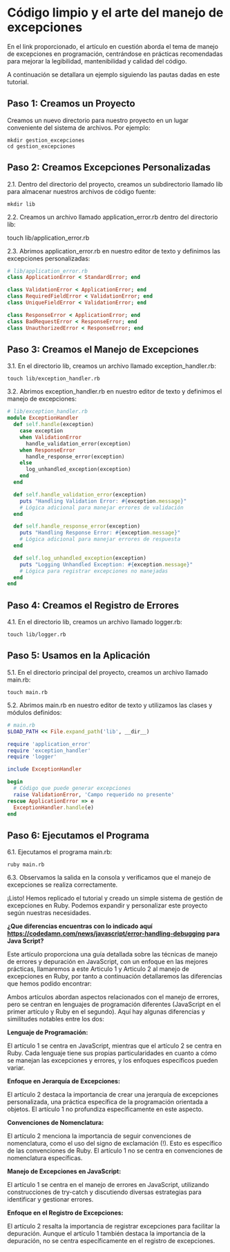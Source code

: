 # Código limpio y el arte del manejo de excepciones

En el link proporcionado, el  artículo en cuestión aborda el tema de manejo de excepciones en programación, centrándose en prácticas recomendadas para mejorar la legibilidad, mantenibilidad y calidad del código. 

A continuación se detallara un ejemplo siguiendo las pautas dadas en este tutorial.

## Paso 1: Creamos un Proyecto

Creamos un nuevo directorio para nuestro proyecto en un lugar conveniente del sistema de archivos. Por ejemplo:


```
mkdir gestion_excepciones
cd gestion_excepciones
``` 

## Paso 2: Creamos Excepciones Personalizadas
2.1. Dentro del directorio del proyecto, creamos un subdirectorio llamado lib para almacenar nuestros archivos de código fuente:

```
mkdir lib
```
2.2. Creamos un archivo llamado application_error.rb dentro del directorio lib:

touch lib/application_error.rb

2.3. Abrimos application_error.rb en nuestro editor de texto y definimos las excepciones personalizadas:

```ruby
# lib/application_error.rb
class ApplicationError < StandardError; end

class ValidationError < ApplicationError; end
class RequiredFieldError < ValidationError; end
class UniqueFieldError < ValidationError; end

class ResponseError < ApplicationError; end
class BadRequestError < ResponseError; end
class UnauthorizedError < ResponseError; end
```

## Paso 3: Creamos el Manejo de Excepciones

3.1. En el directorio lib, creamos un archivo llamado exception_handler.rb:

```
touch lib/exception_handler.rb
```
3.2. Abrimos exception_handler.rb en nuestro editor de texto y definimos el manejo de excepciones:
```ruby
# lib/exception_handler.rb
module ExceptionHandler
  def self.handle(exception)
    case exception
    when ValidationError
      handle_validation_error(exception)
    when ResponseError
      handle_response_error(exception)
    else
      log_unhandled_exception(exception)
    end
  end

  def self.handle_validation_error(exception)
    puts "Handling Validation Error: #{exception.message}"
    # Lógica adicional para manejar errores de validación
  end

  def self.handle_response_error(exception)
    puts "Handling Response Error: #{exception.message}"
    # Lógica adicional para manejar errores de respuesta
  end

  def self.log_unhandled_exception(exception)
    puts "Logging Unhandled Exception: #{exception.message}"
    # Lógica para registrar excepciones no manejadas
  end
end
```
## Paso 4: Creamos el Registro de Errores

4.1. En el directorio lib, creamos un archivo llamado logger.rb:

```
touch lib/logger.rb
```

## Paso 5: Usamos en la Aplicación

5.1. En el directorio principal del proyecto, creamos un archivo llamado main.rb:
```
touch main.rb
```

5.2. Abrimos main.rb en nuestro editor de texto y utilizamos las clases y módulos definidos:

```ruby
# main.rb
$LOAD_PATH << File.expand_path('lib', __dir__)

require 'application_error'
require 'exception_handler'
require 'logger'

include ExceptionHandler

begin
  # Código que puede generar excepciones
  raise ValidationError, 'Campo requerido no presente'
rescue ApplicationError => e
  ExceptionHandler.handle(e)
end
```
## Paso 6: Ejecutamos el Programa

6.1. Ejecutamos el programa main.rb:

```
ruby main.rb
```

6.3. Observamos la salida en la consola y verificamos que el manejo de excepciones se realiza correctamente.



¡Listo! Hemos replicado el tutorial y creado un simple sistema de gestión de excepciones en Ruby. Podemos expandir y personalizar este proyecto según nuestras necesidades.

**¿Que diferencias encuentras con lo indicado aquí https://codedamn.com/news/javascript/error-handling-debugging para Java Script?**

Este artículo proporciona una guía detallada sobre las técnicas de manejo de errores y depuración en JavaScript, con un enfoque en las mejores prácticas, llamaremos a este Articulo 1 y Articulo 2 al manejo de excepciones en Ruby, por tanto a continuación detallaremos las diferencias que hemos podido encontrar:

Ambos artículos abordan aspectos relacionados con el manejo de errores, pero se centran en lenguajes de programación diferentes (JavaScript en el primer artículo y Ruby en el segundo). Aquí hay algunas diferencias y similitudes notables entre los dos:

**Lenguaje de Programación:**

El artículo 1 se centra en JavaScript, mientras que el artículo 2 se centra en Ruby. Cada lenguaje tiene sus propias particularidades en cuanto a cómo se manejan las excepciones y errores, y los enfoques específicos pueden variar.

**Enfoque en Jerarquía de Excepciones:**

El artículo 2 destaca la importancia de crear una jerarquía de excepciones personalizada, una práctica específica de la programación orientada a objetos. El artículo 1 no profundiza específicamente en este aspecto.

**Convenciones de Nomenclatura:**

El artículo 2 menciona la importancia de seguir convenciones de nomenclatura, como el uso del signo de exclamación (!). Esto es específico de las convenciones de Ruby. El artículo 1 no se centra en convenciones de nomenclatura específicas.

**Manejo de Excepciones en JavaScript:**

El artículo 1 se centra en el manejo de errores en JavaScript, utilizando construcciones de try-catch y discutiendo diversas estrategias para identificar y gestionar errores.

**Enfoque en el Registro de Excepciones:**

El artículo 2 resalta la importancia de registrar excepciones para facilitar la depuración. Aunque el artículo 1 también destaca la importancia de la depuración, no se centra específicamente en el registro de excepciones.
